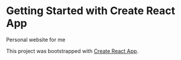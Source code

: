 # Getting Started with Create React App

Personal website for me

This project was bootstrapped with [Create React App](https://github.com/facebook/create-react-app).

